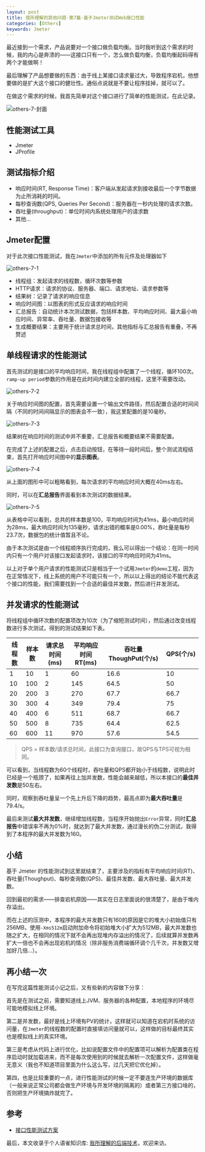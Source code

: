 ```yaml
---
layout: post
title: 我所理解的其他问题·第7篇·基于Jmeter测试Web接口性能
categories: [Others]
keywords: Jmeter
---
```




最近接到一个需求，产品说要对一个接口做负载均衡。当时我听到这个需求的时候，我的内心是奔溃的——这接口只有一个，怎么做负载均衡，负载均衡起码得有两个才能做啊！


最后理解了产品想要做的东西：由于线上某接口请求量过大，导致程序宕机，他想要做的是扩大这个接口的健壮性。通俗点说就是不要让程序挂掉，就可以了。

在做这个需求的时候，我首先简单对这个接口进行了简单的性能测试，在此记录。

![others-7-封面](https://cdn.jsdelivr.net/gh/Planeswalker23/image-storage@master/others/others-7-封面.jpg)




## 性能测试工具


- Jmeter
- JProfile



## 测试指标介绍


- 响应时间(RT, Response Time)：客户端从发起请求到接收最后一个字节数据为止所消耗的时间。
- 每秒查询数(QPS, Queries Per Second)：服务器在一秒内处理的请求次数。
- 吞吐量(throughput)：单位时间内系统处理用户的请求数
- 其他...



## Jmeter配置


对于此次接口性能测试，我在`Jmeter`中添加的所有元件及处理器如下


![others-7-1](https://cdn.jsdelivr.net/gh/Planeswalker23/image-storage@master/others/others-7-1.jpg)


- 线程组：发起请求的线程数，循环次数等参数
- HTTP请求：请求的协议、服务器、端口、请求地址、请求参数等
- 结果树：记录了请求的响应信息
- 响应时间图：以图表的形式反应请求的响应时间
- 汇总报告：自动统计本次测试数据，包括样本数、平均响应时间、最大最小响应时间、异常率、吞吐量、数据包接收等
- 生成概要结果：主要用于统计请求总时间，其他指标与汇总报告有重叠，不再赘述



## 单线程请求的性能测试


首先测试的是接口的平均响应时间，我在线程组中配置了一个线程，循环100次。`ramp-up period`参数的作用是在此时间内建立全部的线程，这里不需要改动。


![others-7-2](https://cdn.jsdelivr.net/gh/Planeswalker23/image-storage@master/others/others-7-2.jpg)


关于响应时间图的配置，首先需要设置一个输出文件路径，然后配置合适的时间间隔（不同的时间间隔显示的图表会不一致），我这里配置的是10毫秒。


![others-7-3](https://cdn.jsdelivr.net/gh/Planeswalker23/image-storage@master/others/others-7-3.jpg)


结果树在响应时间的测试中并不重要，汇总报告和概要结果不需要配置。


在完成了上述的配置之后，点击启动按钮，在等待一段时间后，整个测试流程结束，首先打开响应时间图中的**显示图表**。


![others-7-4](https://cdn.jsdelivr.net/gh/Planeswalker23/image-storage@master/others/others-7-4.jpg)


从上面的图形中可以粗略看到，每次请求的平均响应时间大概在40ms左右。


同时，可以在**汇总报告**界面看到本次测试的数据结果。


![others-7-5](https://cdn.jsdelivr.net/gh/Planeswalker23/image-storage@master/others/others-7-5.jpg)


从表格中可以看到，总共的样本数是100，平均响应时间为41ms，最小响应时间为28ms，最大响应时间为135毫秒，请求出错的概率是0.00%，吞吐量是每秒23.7次，数据包的统计值暂且不论。


由于本次测试是由一个线程顺序执行完成的，我么可以得出一个结论：在同一时间内只有一个用户对该接口发起请求时，该接口的平均响应时间为41ms。

以上对于单个用户请求的性能测试只是相当于一个试用`Jmeter`的`demo`工程，因为在正常情况下，线上系统的用户不可能只有一个，所以以上得出的结论不能代表这个接口的性能，我们需要找到一个合适的最佳并发数，然后进行并发测试。




## 并发请求的性能测试


将线程组中循环次数的配置项改为10次（为了缩短测试时间），然后通过改变线程数进行多次测试，得到的测试结果如下表。

| 线程数 | 样本数 | 请求总时间(ms) | 平均响应时间RT(ms) | 吞吐量ThoughPut(个/s) | QPS(个/s) |
| --- | --- | --- | --- | --- | --- |
| 1 | 10 | 1 | 60 | 16.6 | 10 |
| 10 | 100 | 2 | 145 | 64.5 | 50 |
| 20 | 200 | 3 | 270 | 67.7 | 66.7 |
| 30 | 300 | 4 | 349 | 79.4 | 75 |
| 40 | 400 | 6 | 511 | 68.7 | 66.7 |
| 50 | 500 | 8 | 735 | 64.4 | 62.5 |
| 60 | 600 | 11 | 970 | 57.6 | 54.5 |



> QPS = 样本数/请求总时间，此接口为查询接口，故QPS与TPS可视为相同。



可以看到，当线程数为60个线程时，吞吐量和QPS都开始小于线程数，说明此时已经是一个瓶颈了，如果再往上加并发数，性能会越来越低，所以本接口的**最佳并发数**是50左右。


同时，观察到吞吐量呈一个先上升后下降的趋势，最高点即为**最大吞吐量**是79.4/s。

最后来测试**最大并发数**，继续增加线程数，当程序开始抛出`Error`异常，同时**汇总报告**中错误率不再为0%时，就达到了最大并发数，通过漫长的伪二分测试，我得到了本程序的最大并发数为160。




## 小结


基于 Jmeter 的性能测试到这里就结束了，主要涉及的指标有平均响应时间(RT)、吞吐量(Thoughput)、每秒查询数(QPS)、最佳并发数、最大吞吐量、最大并发数。


回到最初的需求——排查宕机原因——其实在日志里面说的很清楚了，是由于堆内存溢出。

而在上述的压测中，本程序的最大并发数只有160的原因是它的堆大小初始值只有256MB，使用`-Xms512m`启动附加命令将初始堆大小扩大为512MB，最大并发数也随之扩大，在相同的情况下就不会再出现堆内存溢出的情况了，后续就算并发数再扩大一倍也不会再出现宕机的情况（除非服务消费端循环调个几千次，并发数又增加好几倍...）。




## 再小结一次


在写完这篇性能测试小记之后，又有些新的内容做下分享：


首先是在测试之前，需要知道线上JVM、服务器的各种配置，本地程序的环境尽可能地模拟线上环境。


第二是并发数，最好是线上环境有PV的统计，这样就可以知道在宕机时系统的访问量，在`Jmeter`的线程数的配置时直接填访问量就可以，这样做的目标最终其实也是模拟线上的真实环境。


第三是考虑从代码上进行优化，比如说配置文件中的配置项可以解析为配置类在程序启动时就加载进来，而不是每次使用到的时候就去解析一次配置文件，这样做毫无意义（我也不知道项目里面为什么这么写，过几天把它优化掉）。

第四，也是比较重要的一点，进行性能测试的时候一定不要连生产环境的数据库（一般来说正常公司都会做生产环境与开发环境的隔离的）或者第三方接口啥的，否则把生产环境搞炸就完了。




## 参考


- [接口性能测试方案](https://www.cnblogs.com/abcd19880817/p/7206536.html)

最后，本文收录于个人语雀知识库: [我所理解的后端技术](https://www.yuque.com/planeswalker/bankend)，欢迎来访。